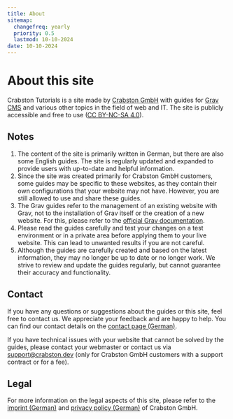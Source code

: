 ```yaml
---
title: About
sitemap:
  changefreq: yearly
  priority: 0.5
  lastmod: 10-10-2024
date: 10-10-2024
---
```


# About this site
Crabston Tutorials is a site made by [Crabston GmbH](https://crabston.ch) with guides for [Grav CMS](https://getgrav.org) and various other topics in the field of web and IT. The site is publicly accessible and free to use ([CC BY-NC-SA 4.0](https://creativecommons.org/licenses/by-nc-sa/4.0)).

## Notes
1. The content of the site is primarily written in German, but there are also some English guides. The site is regularly updated and expanded to provide users with up-to-date and helpful information.
2. Since the site was created primarily for Crabston GmbH customers, some guides may be specific to these websites, as they contain their own configurations that your website may not have. However, you are still allowed to use and share these guides.
3. The Grav guides refer to the management of an existing website with Grav, not to the installation of Grav itself or the creation of a new website. For this, please refer to the [official Grav documentation](https://learn.getgrav.org).
4. Please read the guides carefully and test your changes on a test environment or in a private area before applying them to your live website. This can lead to unwanted results if you are not careful.
5. Although the guides are carefully created and based on the latest information, they may no longer be up to date or no longer work. We strive to review and update the guides regularly, but cannot guarantee their accuracy and functionality.

## Contact
If you have any questions or suggestions about the guides or this site, feel free to contact us. We appreciate your feedback and are happy to help. You can find our contact details on the [contact page (German)](https://crabston.ch/über/kontakt).

If you have technical issues with your website that cannot be solved by the guides, please contact your webmaster or contact us via [support@crabston.dev](mailto:support@crabston.dev) (only for Crabston GmbH customers with a support contract or for a fee).

## Legal
For more information on the legal aspects of this site, please refer to the [imprint (German)](https://crabston.ch/über/impressum) and [privacy policy (German)](https://crabston.ch/über/datenschutz) of Crabston GmbH.
